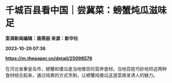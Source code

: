 # 千城百县看中国｜尝冀菜：螃蟹炖瓜滋味足
**澎湃新闻编辑：唐燕丽 来源：新华社**

**2023-10-29 07:36**

**https://m.thepaper.cn/detail/25098576**

在河北省秦皇岛市，螃蟹和倭瓜是当地推崇的营养食材。当地百姓巧妙地将这两种食材结合起来，通过炖煮的方式烹制，让螃蟹炖倭瓜这道菜焕发诱人的魅力。